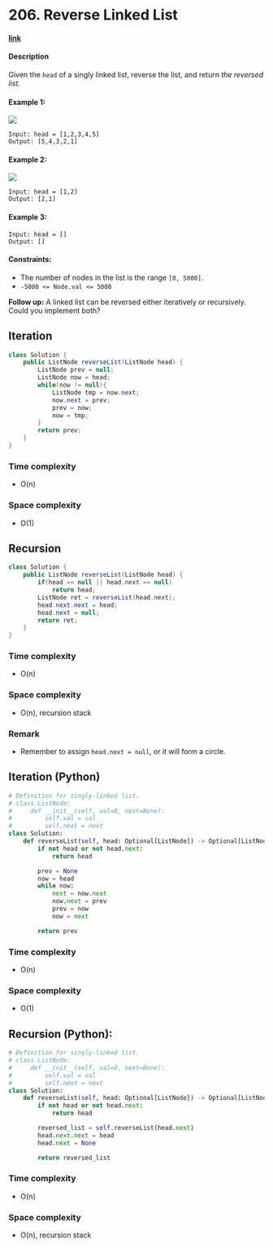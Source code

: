 # 206. Reverse Linked List

#### [link](https://leetcode.com/problems/reverse-linked-list/)

#### Description
Given the `head` of a singly linked list, reverse the list, and return *the reversed list.*

#### Example 1:
![](https://assets.leetcode.com/uploads/2021/02/19/rev1ex1.jpg)
```
Input: head = [1,2,3,4,5]
Output: [5,4,3,2,1]
```
#### Example 2:
![](https://assets.leetcode.com/uploads/2021/02/19/rev1ex2.jpg)
```
Input: head = [1,2]
Output: [2,1]
```
#### Example 3:
```
Input: head = []
Output: []
```

#### Constraints:
* The number of nodes in the list is the range `[0, 5000]`.
* `-5000 <= Node.val <= 5000`

**Follow up:** A linked list can be reversed either iteratively or recursively. Could you implement both?

## Iteration
```java
class Solution {
    public ListNode reverseList(ListNode head) {
        ListNode prev = null;
        ListNode now = head;
        while(now != null){
            ListNode tmp = now.next;
            now.next = prev;
            prev = now;
            now = tmp;
        }
        return prev;
    }
}
```
### Time complexity
* O(n)
### Space complexity
* O(1)

## Recursion
```java
class Solution {
    public ListNode reverseList(ListNode head) {
        if(head == null || head.next == null)
            return head;
        ListNode ret = reverseList(head.next);
        head.next.next = head;
        head.next = null;
        return ret;
    }
}
```
### Time complexity
* O(n)
### Space complexity
* O(n), recursion stack
### Remark
* Remember to assign `head.next = null`, or it will form a circle.

## Iteration (Python)
```Python
# Definition for singly-linked list.
# class ListNode:
#     def __init__(self, val=0, next=None):
#         self.val = val
#         self.next = next
class Solution:
    def reverseList(self, head: Optional[ListNode]) -> Optional[ListNode]:
        if not head or not head.next:
            return head

        prev = None
        now = head
        while now:
            next = now.next
            now.next = prev
            prev = now
            now = next

        return prev
```
### Time complexity
* O(n)
### Space complexity
* O(1)

## Recursion (Python):
```Python
# Definition for singly-linked list.
# class ListNode:
#     def __init__(self, val=0, next=None):
#         self.val = val
#         self.next = next
class Solution:
    def reverseList(self, head: Optional[ListNode]) -> Optional[ListNode]:
        if not head or not head.next:
            return head

        reversed_list = self.reverseList(head.next)
        head.next.next = head
        head.next = None

        return reversed_list
```
### Time complexity
* O(n)
### Space complexity
* O(n), recursion stack